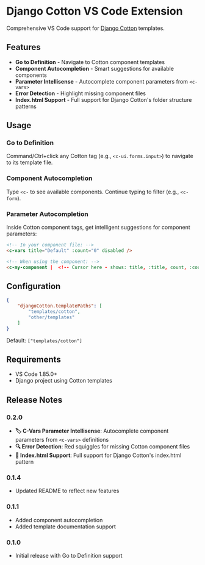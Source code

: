 # Django Cotton VS Code Extension

Comprehensive VS Code support for [Django Cotton](https://django-cotton.com/) templates.

## Features

- **Go to Definition** - Navigate to Cotton component templates
- **Component Autocompletion** - Smart suggestions for available components  
- **Parameter Intellisense** - Autocomplete component parameters from `<c-vars>`
- **Error Detection** - Highlight missing component files
- **Index.html Support** - Full support for Django Cotton's folder structure patterns

## Usage

### Go to Definition
Command/Ctrl+click any Cotton tag (e.g., `<c-ui.forms.input>`) to navigate to its template file.

### Component Autocompletion
Type `<c-` to see available components. Continue typing to filter (e.g., `<c-form`).

### Parameter Autocompletion
Inside Cotton component tags, get intelligent suggestions for component parameters:

```html
<!-- In your component file: -->
<c-vars title="Default" :count="0" disabled />

<!-- When using the component: -->
<c-my-component |  <!-- Cursor here - shows: title, :title, count, :count, etc. -->
```

## Configuration

```json
{
    "djangoCotton.templatePaths": [
        "templates/cotton",
        "other/templates"
    ]
}
```

Default: `["templates/cotton"]`

## Requirements

- VS Code 1.85.0+
- Django project using Cotton templates

## Release Notes

### 0.2.0
- **🏷️ C-Vars Parameter Intellisense**: Autocomplete component parameters from `<c-vars>` definitions
- **🔍 Error Detection**: Red squiggles for missing Cotton component files
- **📁 Index.html Support**: Full support for Django Cotton's index.html pattern

### 0.1.4
- Updated README to reflect new features

### 0.1.1
- Added component autocompletion
- Added template documentation support

### 0.1.0
- Initial release with Go to Definition support